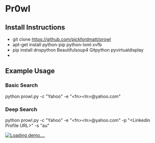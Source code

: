 # Pr0wl

## Install Instructions

* git clone https://github.com/pickfordmatt/prowl
* apt-get install python-pip python-lxml xvfb
* pip install dnspython Beautifulsoup4 Gitpython pyvirtualdisplay
* 

## Example Usage
### Basic Search
python prowl.py -c "Yahoo" -e "&lt;fn&gt;&lt;ln&gt;@yahoo.com"

### Deep Search
python prowl.py -c "Yahoo" -e "&lt;fn&gt;&lt;ln&gt;@yahoo.com" -p "&lt;Linkedin Profile URL&gt;" -s "au"


[![Loading demo....](https://j.gifs.com/gJ5J6D.gif)](https://www.youtube.com/watch?v=ZeIJW4dunUo)

